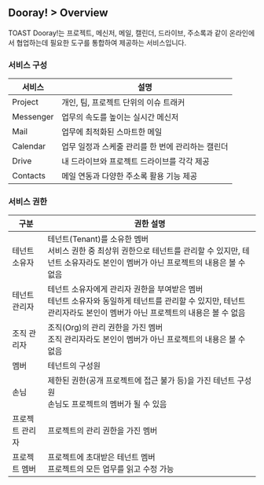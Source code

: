 
## Dooray! > Overview 

TOAST Dooray!는 프로젝트, 메신저, 메일, 캘린더, 드라이브, 주소록과 같이 온라인에서 협업하는데 필요한 도구를 통합하여 제공하는 서비스입니다.

### 서비스 구성

|서비스|설명|
|---|---|
|Project|개인, 팀, 프로젝트 단위의 이슈 트래커|
|Messenger|업무의 속도를 높이는 실시간 메신저|
|Mail|업무에 최적화된 스마트한 메일 |
|Calendar|업무 일정과 스케줄 관리를 한 번에 관리하는 캘린더|
|Drive|내 드라이브와 프로젝트 드라이브를 각각 제공 |
|Contacts| 메일 연동과 다양한 주소록 활용 기능 제공 |

### 서비스 권한

|구분|권한 설명|
|---|---|
|테넌트 소유자|테넌트(Tenant)를 소유한 멤버<br> 서비스 권한 중 최상위 권한으로 테넌트를 관리할 수 있지만, 테넌트 소유자라도 본인이 멤버가 아닌 프로젝트의 내용은 볼 수 없음|
|테넌트 관리자|테넌트 소유자에게 관리자 권한을 부여받은 멤버<br> 테넌트 소유자와 동일하게 테넌트를 관리할 수 있지만, 테넌트 관리자라도 본인이 멤버가 아닌 프로젝트의 내용은 볼 수 없음|
|조직 관리자|조직(Org)의 관리 권한을 가진 멤버<br> 조직 관리자라도 본인이 멤버가 아닌 프로젝트의 내용은 볼 수 없음|
|멤버|테넌트의 구성원|
|손님|제한된 권한(공개 프로젝트에 접근 불가 등)을 가진 테넌트 구성원<br>손님도 프로젝트의 멤버가 될 수 있음|
|프로젝트 관리자|프로젝트의 관리 권한을 가진 멤버|
|프로젝트 멤버|프로젝트에 초대받은 테넌트 멤버<br>프로젝트의 모든 업무를 읽고 수정 가능|


